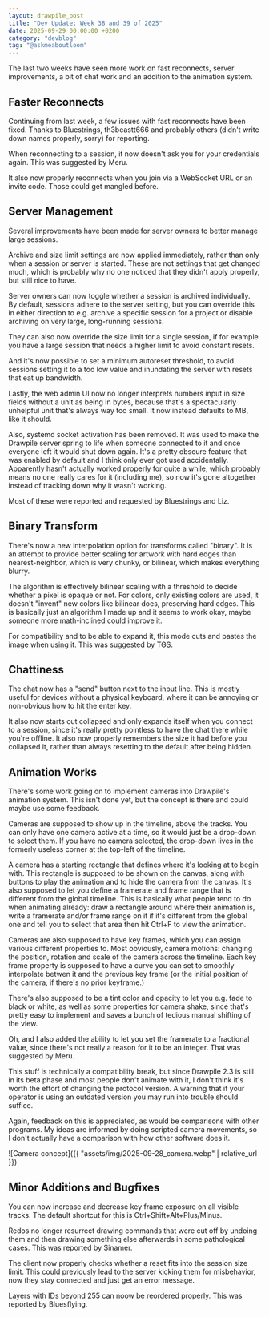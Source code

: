 ```yaml
---
layout: drawpile_post
title: "Dev Update: Week 38 and 39 of 2025"
date: 2025-09-29 00:00:00 +0200
category: "devblog"
tag: "@askmeaboutloom"
---
```


The last two weeks have seen more work on fast reconnects, server improvements, a bit of chat work and an addition to the animation system.

## Faster Reconnects

Continuing from last week, a few issues with fast reconnects have been fixed. Thanks to Bluestrings, th3beastt666 and probably others (didn't write down names properly, sorry) for reporting.

When reconnecting to a session, it now doesn't ask you for your credentials again. This was suggested by Meru.

It also now properly reconnects when you join via a WebSocket URL or an invite code. Those could get mangled before.

## Server Management

Several improvements have been made for server owners to better manage large sessions.

Archive and size limit settings are now applied immediately, rather than only when a session or server is started. These are not settings that get changed much, which is probably why no one noticed that they didn't apply properly, but still nice to have.

Server owners can now toggle whether a session is archived individually. By default, sessions adhere to the server setting, but you can override this in either direction to e.g. archive a specific session for a project or disable archiving on very large, long-running sessions.

They can also now override the size limit for a single session, if for example you have a large session that needs a higher limit to avoid constant resets.

And it's now possible to set a minimum autoreset threshold, to avoid sessions setting it to a too low value and inundating the server with resets that eat up bandwidth.

Lastly, the web admin UI now no longer interprets numbers input in size fields without a unit as being in bytes, because that's a spectacularly unhelpful unit that's always way too small. It now instead defaults to MB, like it should.

Also, systemd socket activation has been removed. It was used to make the Drawpile server spring to life when someone connected to it and once everyone left it would shut down again. It's a pretty obscure feature that was enabled by default and I think only ever got used accidentally. Apparently hasn't actually worked properly for quite a while, which probably means no one really cares for it (including me), so now it's gone altogether instead of tracking down why it wasn't working.

Most of these were reported and requested by Bluestrings and Liz.

## Binary Transform

There's now a new interpolation option for transforms called "binary". It is an attempt to provide better scaling for artwork with hard edges than nearest-neighbor, which is very chunky, or bilinear, which makes everything blurry.

The algorithm is effectively bilinear scaling with a threshold to decide whether a pixel is opaque or not. For colors, only existing colors are used, it doesn't "invent" new colors like bilinear does, preserving hard edges. This is basically just an algorithm I made up and it seems to work okay, maybe someone more math-inclined could improve it.

For compatibility and to be able to expand it, this mode cuts and pastes the image when using it. This was suggested by TGS.

## Chattiness

The chat now has a "send" button next to the input line. This is mostly useful for devices without a physical keyboard, where it can be annoying or non-obvious how to hit the enter key.

It also now starts out collapsed and only expands itself when you connect to a session, since it's really pretty pointless to have the chat there while you're offline. It also now properly remembers the size it had before you collapsed it, rather than always resetting to the default after being hidden.

## Animation Works

There's some work going on to implement cameras into Drawpile's animation system. This isn't done yet, but the concept is there and could maybe use some feedback.

Cameras are supposed to show up in the timeline, above the tracks. You can only have one camera active at a time, so it would just be a drop-down to select them. If you have no camera selected, the drop-down lives in the formerly useless corner at the top-left of the timeline.

A camera has a starting rectangle that defines where it's looking at to begin with. This rectangle is supposed to be shown on the canvas, along with buttons to play the animation and to hide the camera from the canvas. It's also supposed to let you define a framerate and frame range that is different from the global timeline. This is basically what people tend to do when animating already: draw a rectangle around where their animation is, write a framerate and/or frame range on it if it's different from the global one and tell you to select that area then hit Ctrl+F to view the animation.

Cameras are also supposed to have key frames, which you can assign various different properties to. Most obviously, camera motions: changing the position, rotation and scale of the camera across the timeline. Each key frame property is supposed to have a curve you can set to smoothly interpolate betwen it and the previous key frame (or the initial position of the camera, if there's no prior keyframe.)

There's also supposed to be a tint color and opacity to let you e.g. fade to black or white, as well as some properties for camera shake, since that's pretty easy to implement and saves a bunch of tedious manual shifting of the view.

Oh, and I also added the ability to let you set the framerate to a fractional value, since there's not really a reason for it to be an integer. That was suggested by Meru.

This stuff is technically a compatibility break, but since Drawpile 2.3 is still in its beta phase and most people don't animate with it, I don't think it's worth the effort of changing the protocol version. A warning that if your operator is using an outdated version you may run into trouble should suffice.

Again, feedback on this is appreciated, as would be comparisons with other programs. My ideas are informed by doing scripted camera movements, so I don't actually have a comparison with how other software does it.

![Camera concept]({{ "assets/img/2025-09-28_camera.webp" | relative_url }})

## Minor Additions and Bugfixes

You can now increase and decrease key frame exposure on all visible tracks. The default shortcut for this is Ctrl+Shift+Alt+Plus/Minus.

Redos no longer resurrect drawing commands that were cut off by undoing them and then drawing something else afterwards in some pathological cases. This was reported by Sinamer.

The client now properly checks whether a reset fits into the session size limit. This could previously lead to the server kicking them for misbehavior, now they stay connected and just get an error message.

Layers with IDs beyond 255 can noow be reordered properly. This was reported by Bluesflying.
